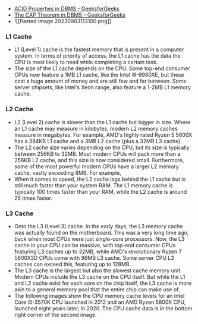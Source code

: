 - [ACID Properties in DBMS - GeeksforGeeks](https://www.geeksforgeeks.org/acid-properties-in-dbms/)
- [The CAP Theorem in DBMS - GeeksforGeeks](https://www.geeksforgeeks.org/the-cap-theorem-in-dbms/)
- ![[Pasted image 20230903113100.png]]
 
 ### L1 Cache
- L1 (Level 1) cache is the fastest memory that is present in a computer system. In terms of priority of access, the L1 cache has the data the CPU is most likely to need while completing a certain task.
- The size of the L1 cache depends on the CPU. Some top-end consumer CPUs now feature a 1MB L1 cache, like the Intel i9-9980XE, but these cost a huge amount of money and are still few and far between. Some server chipsets, like Intel's Xeon range, also feature a 1-2MB L1 memory cache.

### L2 Cache
- L2 (Level 2) cache is slower than the L1 cache but bigger in size. Where an L1 cache may measure in kilobytes, modern L2 memory caches measure in megabytes. For example, AMD's highly rated Ryzen 5 5600X has a 384KB L1 cache and a 3MB L2 cache (plus a 32MB L3 cache).
- The L2 cache size varies depending on the CPU, but its size is typically between 256KB to 32MB. Most modern CPUs will pack more than a 256KB L2 cache, and this size is now considered small. Furthermore, some of the most powerful modern CPUs have a larger L2 memory cache, vastly exceeding 8MB. For example,
- When it comes to speed, the L2 cache lags behind the L1 cache but is still much faster than your system RAM. The L1 memory cache is typically 100 times faster than your RAM, while the L2 cache is around 25 times faster.

### L3 Cache
- Onto the L3 (Level 3) cache. In the early days, the L3 memory cache was actually found on the motherboard. This was a very long time ago, back when most CPUs were just single-core processors. Now, the L3 cache in your CPU can be massive, with top-end consumer CPUs featuring L3 caches up to 32MB, while AMD's revolutionary Ryzen 7 5800X3D CPUs come with 96MB L3 cache. Some server CPU L3 caches can exceed this, featuring up to 128MB.
- The L3 cache is the largest but also the slowest cache memory unit. Modern CPUs include the L3 cache on the CPU itself. But while the L1 and L2 cache exist for each core on the chip itself, the L3 cache is more akin to a general memory pool that the entire chip can make use of.
- The following images show the CPU memory cache levels for an Intel Core i5-3570K CPU launched in 2012 and an AMD Ryzen 5800X CPU, launched eight years later, in 2020. The CPU cache data is in the bottom right corner of the second image.